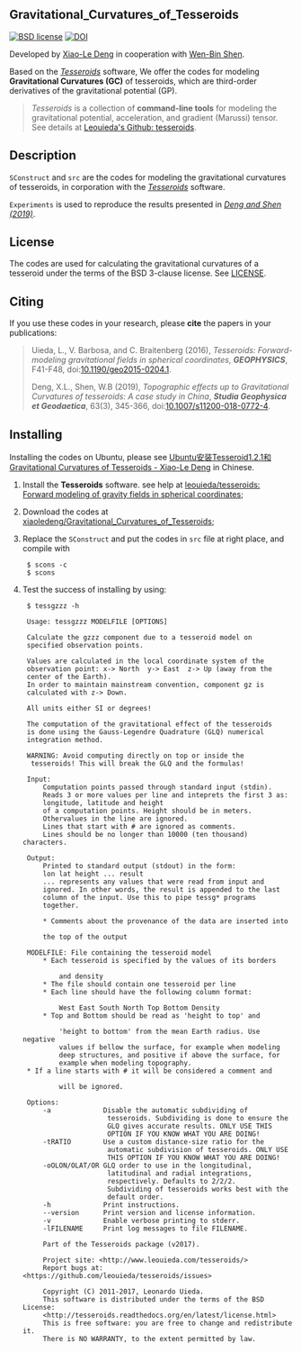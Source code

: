## Gravitational\_Curvatures\_of\_Tesseroids

[![BSD license](http://img.shields.io/badge/license-BSD-lightgrey.svg?style=flat)](https://github.com/xiaoledeng/Gravitational_Curvatures_of_Tesseroids/blob/master/LICENSE)
[![DOI](https://zenodo.org/badge/118716751.svg)](https://zenodo.org/badge/latestdoi/118716751)

Developed by [Xiao-Le Deng](http://xiaoledeng.github.io/) in cooperation with [Wen-Bin Shen](http://wbshen.users.sgg.whu.edu.cn/).

Based on the *[Tesseroids](http://tesseroids.leouieda.com/)* software, We offer the codes for modeling **Gravitational Curvatures (GC)** of tesseroids, which are third-order derivatives of the gravitational potential (GP).

>*Tesseroids* is a collection of **command-line tools** for modeling the gravitational potential, acceleration, and gradient (Marussi) tensor. See details at [Leouieda's Github: tesseroids](https://github.com/leouieda/tesseroids).

## Description

`SConstruct` and `src` are the codes for modeling the gravitational curvatures of tesseroids, in corporation with the *[Tesseroids](http://tesseroids.leouieda.com/)* software.

`Experiments` is used to reproduce the results presented in [*Deng and Shen (2019)*](http://dx.doi.org/10.1007/s11200-018-0772-4). 

## License

The codes are used for calculating the gravitational curvatures of a tesseroid under the terms of the
BSD 3-clause license. See [LICENSE](https://github.com/xiaoledeng/Gravitational_Curvatures_of_Tesseroids/blob/master/LICENSE).

## Citing

If you use these codes in your research, please **cite** the papers in your publications:

> Uieda, L., V. Barbosa, and C. Braitenberg (2016), *Tesseroids: Forward-modeling gravitational fields in spherical coordinates*, ***GEOPHYSICS***, F41-F48, doi:[10.1190/geo2015-0204.1](http://dx.doi.org/10.1190/geo2015-0204.1).
> 
> Deng, X.L., Shen, W.B (2019), *Topographic effects up to Gravitational Curvatures of tesseroids: A case study in China*,  ***Studia Geophysica et Geodaetica***, 63(3), 345-366, doi:[10.1007/s11200-018-0772-4](http://dx.doi.org/10.1007/s11200-018-0772-4).


## Installing

Installing the codes on Ubuntu, please see [Ubuntu安装Tesseroid1.2.1和Gravitational Curvatures of Tesseroids - Xiao-Le Deng](https://xiaoledeng.github.io/2020/09/29/ubuntu-install-tessoid-and-gc/) in Chinese.

1. Install the **Tesseroids** software. see help at [leouieda/tesseroids: Forward modeling of gravity fields in spherical coordinates](https://github.com/leouieda/tesseroids);

2. Download the codes at [xiaoledeng/Gravitational\_Curvatures\_of\_Tesseroids](https://github.com/xiaoledeng/Gravitational_Curvatures_of_Tesseroids);

3. Replace the `SConstruct` and put the codes in `src` file at right place, and compile with 

	    $ scons -c
	    $ scons

4. Test the success of installing by using:

		$ tessgzzz -h

		Usage: tessgzzz MODELFILE [OPTIONS]
	
		Calculate the gzzz component due to a tesseroid model on
		specified observation points.
	
		Values are calculated in the local coordinate system of the
		observation point: x-> North  y-> East  z-> Up (away from the
		center of the Earth).
		In order to maintain mainstream convention, component gz is
		calculated with z-> Down.
	
		All units either SI or degrees!
	
		The computation of the gravitational effect of the tesseroids
		is done using the Gauss-Legendre Quadrature (GLQ) numerical
		integration method.
	
		WARNING: Avoid computing directly on top or inside the
	     tesseroids! This will break the GLQ and the formulas!
	
		Input:
  			Computation points passed through standard input (stdin).
  			Reads 3 or more values per line and inteprets the first 3 as:
    		longitude, latitude and height
  			of a computation points. Height should be in meters.
  			Othervalues in the line are ignored.
  			Lines that start with # are ignored as comments.
  			Lines should be no longer than 10000 (ten thousand) characters.

		Output:
  			Printed to standard output (stdout) in the form:
    		lon lat height ... result
  			... represents any values that were read from input and
  			ignored. In other words, the result is appended to the last
  			column of the input. Use this to pipe tessg* programs
  			together.

  			* Comments about the provenance of the data are inserted into

    		the top of the output
    
    	MODELFILE: File containing the tesseroid model
  			* Each tesseroid is specified by the values of its borders

    			and density
  			* The file should contain one tesseroid per line
  			* Each line should have the following column format:

      			West East South North Top Bottom Density
  			* Top and Bottom should be read as 'height to top' and

    			'height to bottom' from the mean Earth radius. Use negative
    			values if bellow the surface, for example when modeling
    			deep structures, and positive if above the surface, for
    			example when modeling topography.
  		* If a line starts with # it will be considered a comment and

    			will be ignored.
    
    	Options:
  			-a             Disable the automatic subdividing of
                 			tesseroids. Subdividing is done to ensure the
                 			GLQ gives accurate results. ONLY USE THIS
                 			OPTION IF YOU KNOW WHAT YOU ARE DOING!
  			-tRATIO        Use a custom distance-size ratio for the
                 			automatic subdivision of tesseroids. ONLY USE
                 			THIS OPTION IF YOU KNOW WHAT YOU ARE DOING!
  			-oOLON/OLAT/OR GLQ order to use in the longitudinal,
                 			latitudinal and radial integrations,
                 			respectively. Defaults to 2/2/2.
                 			Subdividing of tesseroids works best with the
                 			default order.
  			-h             Print instructions.
  			--version      Print version and license information.
  			-v             Enable verbose printing to stderr.
  			-lFILENAME     Print log messages to file FILENAME.

			Part of the Tesseroids package (v2017).
	
			Project site: <http://www.leouieda.com/tesseroids/>
			Report bugs at: <https://github.com/leouieda/tesseroids/issues>
	
			Copyright (C) 2011-2017, Leonardo Uieda.
			This software is distributed under the terms of the BSD License:
			<http://tesseroids.readthedocs.org/en/latest/license.html>
			This is free software: you are free to change and redistribute it.
			There is NO WARRANTY, to the extent permitted by law.
